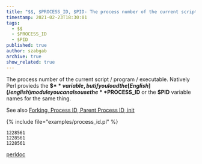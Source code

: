 ```yaml
---
title: "$$, $PROCESS_ID, $PID- The process number of the current script / program / executable."
timestamp: 2021-02-23T18:30:01
tags:
  - $$
  - $PROCESS_ID
  - $PID
published: true
author: szabgab
archive: true
show_related: true
---
```



The process number of the current script / program / executable. Natively Perl provieds the **$$** variable, but if you load the [English](/english) module
you can also use the **$PROCESS_ID** or the **$PID** variable names for the same thing.


See also [Forking, Process ID, Parent Process ID, init](/forking-pid-ppid)

{% include file="examples/process_id.pl" %}

```
1228561
1228561
1228561
```

[perldoc](https://metacpan.org/pod/perlvar#$PROCESS_ID)

